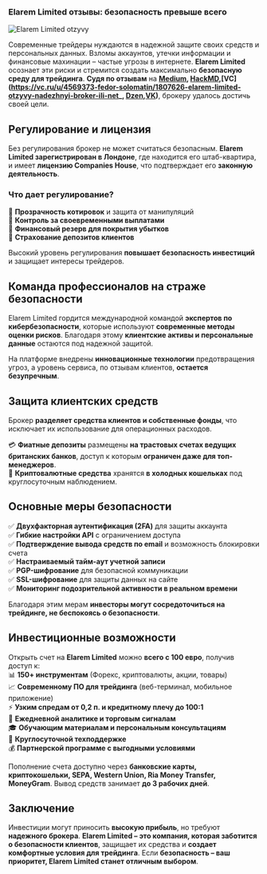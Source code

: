 ### **Elarem Limited отзывы: безопасность превыше всего**  
![Elarem Limited otzyvy ](https://github.com/user-attachments/assets/9d3c2fff-d9d1-4eb7-aad1-cd132c7a723f)


Современные трейдеры нуждаются в надежной защите своих средств и персональных данных. Взломы аккаунтов, утечки информации и финансовые махинации – частые угрозы в интернете. **Elarem Limited** осознает эти риски и стремится создать максимально **безопасную среду для трейдинга**. **Судя по отзывам** на **[Medium](https://medium.com/@fedorsolomatin1/elarem-limited-%D0%BE%D1%82%D0%B7%D1%8B%D0%B2%D1%8B-%D0%B8%D0%BD%D0%B2%D0%B5%D1%81%D1%82%D0%B8%D1%86%D0%B8%D0%BE%D0%BD%D0%BD%D1%8B%D0%B9-%D0%BF%D0%B0%D1%80%D1%82%D0%BD%D0%B5%D1%80-%D1%81-%D0%BF%D1%80%D0%BE%D0%B7%D1%80%D0%B0%D1%87%D0%BD%D1%8B%D0%BC%D0%B8-%D1%83%D1%81%D0%BB%D0%BE%D0%B2%D0%B8%D1%8F%D0%BC%D0%B8-%D0%B8-%D0%B8%D0%BD%D0%BD%D0%BE%D0%B2%D0%B0%D1%86%D0%B8%D0%BE%D0%BD%D0%BD%D1%8B%D0%BC%D0%B8-%D1%82%D0%B5%D1%85%D0%BD%D0%BE%D0%BB%D0%BE%D0%B3%D0%B8%D1%8F%D0%BC%D0%B8-402160d851c4), [HackMD](https://hackmd.io/@ElaremLimited/B18y45dtke),[VC](https://vc.ru/u/4569373-fedor-solomatin/1807626-elarem-limited-otzyvy-nadezhnyi-broker-ili-net_, [Dzen](https://dzen.ru/a/Z6xsRyue0hRPQtYm),[VK](https://vk.com/elaremlimited))**, брокеру удалось достичь своей цели.  

## **Регулирование и лицензия**  

Без регулирования брокер не может считаться безопасным. **Elarem Limited зарегистрирован в Лондоне**, где находится его штаб-квартира, и имеет **лицензию Companies House**, что подтверждает его **законную деятельность**.  

### **Что дает регулирование?**  
🔹 **Прозрачность котировок** и защита от манипуляций  
🔹 **Контроль за своевременными выплатами**  
🔹 **Финансовый резерв для покрытия убытков**  
🔹 **Страхование депозитов клиентов**  

Высокий уровень регулирования **повышает безопасность инвестиций** и защищает интересы трейдеров.  

## **Команда профессионалов на страже безопасности**  

Elarem Limited гордится международной командой **экспертов по кибербезопасности**, которые используют **современные методы оценки рисков**. Благодаря этому **клиентские активы и персональные данные** остаются под надежной защитой.  

На платформе внедрены **инновационные технологии** предотвращения угроз, а уровень сервиса, по отзывам клиентов, **остается безупречным**.  

## **Защита клиентских средств**  

Брокер **разделяет средства клиентов и собственные фонды**, что исключает их использование для операционных расходов.  

💳 **Фиатные депозиты** размещены **на трастовых счетах ведущих британских банков**, доступ к которым **ограничен даже для топ-менеджеров**.  
🔐 **Криптовалютные средства** хранятся **в холодных кошельках** под круглосуточным наблюдением.  

## **Основные меры безопасности**  

✅ **Двухфакторная аутентификация (2FA)** для защиты аккаунта  
✅ **Гибкие настройки API** с ограничением доступа  
✅ **Подтверждение вывода средств по email** и возможность блокировки счета  
✅ **Настраиваемый тайм-аут учетной записи**  
✅ **PGP-шифрование** для безопасной коммуникации  
✅ **SSL-шифрование** для защиты данных на сайте  
✅ **Мониторинг подозрительной активности в реальном времени**  

Благодаря этим мерам **инвесторы могут сосредоточиться на трейдинге, не беспокоясь о безопасности**.  

## **Инвестиционные возможности**  

Открыть счет на **Elarem Limited** можно **всего с 100 евро**, получив доступ к:  
📊 **150+ инструментам** (Форекс, криптовалюты, акции, товары)  
📈 **Современному ПО для трейдинга** (веб-терминал, мобильное приложение)  
⚡ **Узким спредам от 0,2 п. и кредитному плечу до 100:1**  
📑 **Ежедневной аналитике и торговым сигналам**  
🎓 **Обучающим материалам и персональным консультациям**  
💬 **Круглосуточной техподдержке**  
💰 **Партнерской программе с выгодными условиями**  

Пополнение счета доступно через **банковские карты, криптокошельки, SEPA, Western Union, Ria Money Transfer, MoneyGram**. Вывод средств занимает **до 3 рабочих дней**.  

## **Заключение**  

Инвестиции могут приносить **высокую прибыль**, но требуют **надежного брокера**. **Elarem Limited – это компания, которая заботится о безопасности клиентов**, защищает их средства и **создает комфортные условия для трейдинга**. Если **безопасность – ваш приоритет, Elarem Limited станет отличным выбором**.
